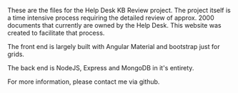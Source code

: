 These are the files for the Help Desk KB Review project. The project itself is a time intensive process requiring the detailed review of approx. 2000 documents that currently are owned by the Help Desk. This website was created to facilitate that process.

The front end is largely built with Angular Material and bootstrap just for grids.

The back end is NodeJS, Express and MongoDB in it's entirety.

For more information, please contact me via github.